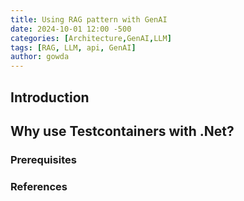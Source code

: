 ```yaml
---
title: Using RAG pattern with GenAI
date: 2024-10-01 12:00 -500
categories: [Architecture,GenAI,LLM]
tags: [RAG, LLM, api, GenAI]
author: gowda
---
```


## Introduction



## Why use Testcontainers with .Net?


### Prerequisites



### References

